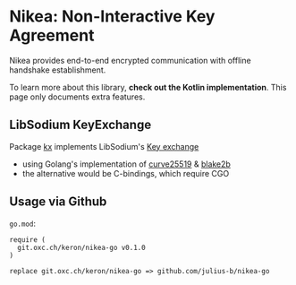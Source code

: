 # Nikea: Non-Interactive Key Agreement
Nikea provides end-to-end encrypted communication with offline handshake establishment.

To learn more about this library, __check out the Kotlin implementation__. This page only documents extra features.

## LibSodium KeyExchange
Package [kx](kx/) implements LibSodium's [Key exchange](https://doc.libsodium.org/key_exchange/)
- using Golang's implementation of [curve25519](https://pkg.go.dev/golang.org/x/crypto/curve25519) & [blake2b](https://pkg.go.dev/golang.org/x/crypto/blake2b)
- the alternative would be C-bindings, which require CGO

## Usage via Github
`go.mod`:
```
require (
  git.oxc.ch/keron/nikea-go v0.1.0
)

replace git.oxc.ch/keron/nikea-go => github.com/julius-b/nikea-go
```
